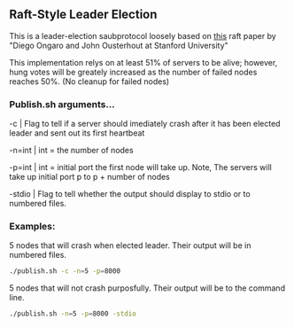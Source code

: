 ## Raft-Style Leader Election 

This is a leader-election saubprotocol loosely based on [this](https://raft.github.io/raft.pdf) raft paper by "Diego Ongaro and John Ousterhout at Stanford University" 

This implementation relys on at least 51% of servers to be alive; however, hung votes will be greately increased as the number of failed nodes reaches 50%. (No cleanup for failed nodes) 

### Publish.sh arguments...

-c | Flag to tell if a server should imediately crash after it has been elected leader and sent out its first heartbeat

-n=int | int = the number of nodes

-p=int | int = initial port the first node will take up. 
        Note, The servers will take up initial port p to p + number of nodes

-stdio | Flag to tell whether the output should display to stdio or to numbered files. 


### Examples:

5 nodes that will crash when elected leader. Their output will be in numbered files.

```bash 
./publish.sh -c -n=5 -p=8000 
```

5 nodes that will not crash purposfully. Their output will be to the command line.

```bash
./publish.sh -n=5 -p=8000 -stdio
```
